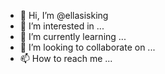 - 👋 Hi, I’m @ellasisking
- 👀 I’m interested in ...
- 🌱 I’m currently learning ...
- 💞️ I’m looking to collaborate on ...
- 📫 How to reach me ...

<!---
ellasisking/ellasisking is a ✨ special ✨ repository because its `README.md` (this file) appears on your GitHub profile.
You can click the Preview link to take a look at your changes.
--->
